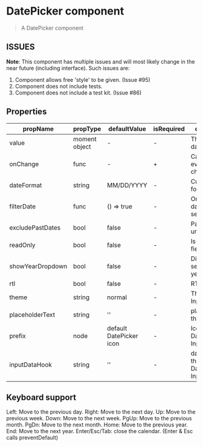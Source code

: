 # DatePicker component

> A DatePicker component

## ISSUES
__Note__: This component has multiple issues and will most likely change in the near future (including interface). Such issues are:
1. Component allows free 'style' to be given. (Issue #95)
2. Component does not include tests.
3. Component does not include a test kit. (Issue #86)

## Properties

| propName | propType | defaultValue | isRequired | description |
|----------|----------|--------------|------------|-------------|
| value | moment object | - | - | The selected date |
| onChange | func | - | + | Called upon every value change |
| dateFormat | string | MM/DD/YYYY | - | Custom date format |
| filterDate | func | () => true | - | Only the truthy dates are selectable |
| excludePastDates | bool | false | - | Past dates are unselectable |
| readOnly | bool | false | - | Is the input field readOnly |
| showYearDropdown | bool | false | - | Display a selectable yearDropdown |
| rtl | bool | false | - | RTL mode |
| theme | string | normal | - | Theme of the Input |
| placeholderText | string | '' | - | placeholder of the Input |
| prefix | node | default DatePicker icon | - | Icon for the DatePicker's Input |
| inputDataHook | string | '' | - | dataHook for the DatePicker's Input |

## Keyboard support

Left: Move to the previous day.
Right: Move to the next day.
Up: Move to the previous week.
Down: Move to the next week.
PgUp: Move to the previous month.
PgDn: Move to the next month.
Home: Move to the previous year.
End: Move to the next year.
Enter/Esc/Tab: close the calendar. (Enter & Esc calls preventDefault)
